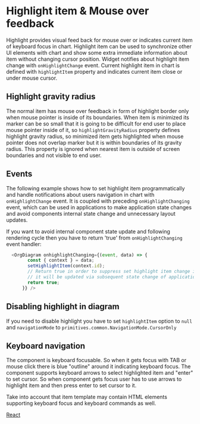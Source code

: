# Highlight item & Mouse over feedback
Highlight provides visual feed back for mouse over or indicates current item of keyboard focus in chart. Highlight item can be used to synchronize other UI elements with chart and show some extra immediate information about item without changing cursor position. Widget notifies about highlight item change with `onHighlightChange` event. Current highlight item in chart is defined with `highlightItem` property and indicates current item close or under mouse cursor. 

## Highlight gravity radius
The normal item has mouse over feedback in form of highlight border only when mouse pointer is inside of its boundaries. 
When item is minimized its marker can be so small that it is going to be difficult for end user to place mouse pointer inside of it, so `highlightGravityRadius` property defines highlight gravity radius, so minimized item gets highlighted when mouse pointer does not overlap marker but it is within boundaries of its gravity radius. This property is ignored when nearest item is outside of screen boundaries and not visible to end user.

## Events
The following example shows how to set highlight item programmatically and handle notifications about users navigation in chart with `onHighlightChange` event. It is coupled with preceding `onHighlightChanging` event, which can be used in applications to make application state changes and avoid components internal state change and unnecessary layout updates. 

If you want to avoid internal component state update and following rendering cycle then you have to return 'true' from `onHighlightChanging` event handler:

```JavaScript
  <OrgDiagram onhighlightChanging={(event, data) => {
        const { context } = data;
        setHighlightItem(context.id);
        // Return true in order to suppress set highlight item change in control
        // it will be updated via subsequent state change of application
        return true;
      }} />
```

## Disabling highlight in diagram
If you need to disable highlight you have to set `highlightItem` option to `null` and `navigationMode` to `primitives.common.NavigationMode.CursorOnly`

## Keyboard navigation
The component is keyboard focusable. So when it gets focus with TAB or mouse click there is blue "outline" around it indicating keyboard focus. The component supports keyboard arrows to select highlighted item and "enter" to set cursor. So when component gets focus user has to use arrows to highlight item and then press enter to set cursor to it.

Take into account that item template may contain HTML elements supporting keyboard focus and keyboard commands as well.

[React](../src/Samples/SelectingHighlightItem.js)
